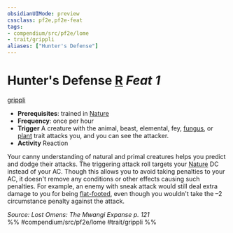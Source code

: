 ```yaml
---
obsidianUIMode: preview
cssclass: pf2e,pf2e-feat
tags:
- compendium/src/pf2e/lome
- trait/grippli
aliases: ["Hunter's Defense"]
---
```

# Hunter's Defense  [R](../../rules/core-rulebook/chapter-9-playing-the-game.md#Actions "Reaction") *Feat 1*  
[grippli](../../rules/traits/grippli-b2.md)  

- **Prerequisites**: trained in [Nature](../skills.md#Nature)
- **Frequency**: once per hour
- **Trigger** A creature with the animal, beast, elemental, fey, [fungus](../../rules/traits/fungus-b1.md), or [plant](../../rules/traits/plant.md) trait attacks you, and you can see the attacker.
- **Activity** Reaction

Your canny understanding of natural and primal creatures helps you predict and dodge their attacks. The triggering attack roll targets your [Nature](../skills.md#Nature) DC instead of your AC. Though this allows you to avoid taking penalties to your AC, it doesn't remove any conditions or other effects causing such penalties. For example, an enemy with sneak attack would still deal extra damage to you for being [flat-footed](../../rules/conditions.md#Flat-footed), even though you wouldn't take the –2 circumstance penalty against the attack.

*Source: Lost Omens: The Mwangi Expanse p. 121*  
%% #compendium/src/pf2e/lome #trait/grippli %%